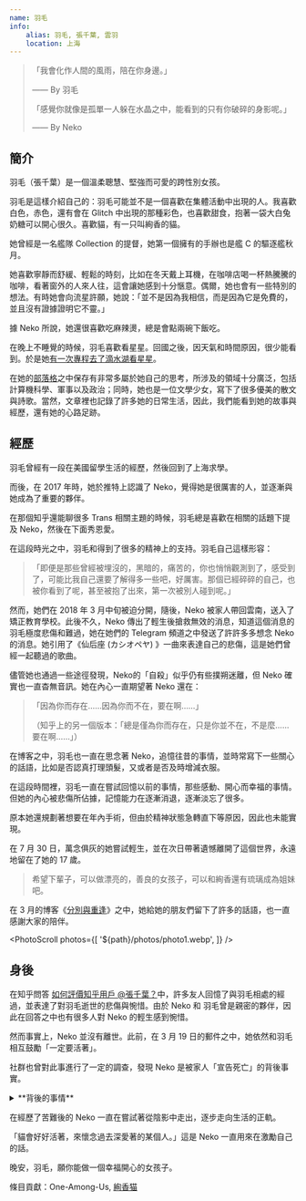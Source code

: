 ```yaml
---
name: 羽毛
info:
    alias: 羽毛, 張千葉, 雲羽
    location: 上海
---
```


> 「我會化作人間的風雨，陪在你身邊。」
>
> —— By 羽毛
>
> 「感覺你就像是孤單一人躲在水晶之中，能看到的只有你破碎的身影呢。」
>
> —— By Neko

## 簡介

羽毛（張千葉）是一個溫柔聰慧、堅強而可愛的跨性別女孩。

羽毛是這樣介紹自己的：羽毛可能並不是一個喜歡在集體活動中出現的人。我喜歡白色，赤色，還有會在 Glitch 中出現的那種彩色，也喜歡甜食，抱著一袋大白兔奶糖可以開心很久。喜歡貓，有一只叫絢香的貓。

她曾經是一名艦隊 Collection 的提督，她第一個擁有的手辦也是艦 C 的驅逐艦秋月。

她喜歡寧靜而舒緩、輕鬆的時刻，比如在冬天戴上耳機，在咖啡店喝一杯熱騰騰的咖啡，看著窗外的人來人往，這會讓她感到十分愜意。偶爾，她也會有一些特別的想法。有時她會向流星許願，她說：「並不是因為我相信，而是因為它是免費的，並且沒有證據證明它不靈。」

據 Neko 所說，她還很喜歡吃麻辣燙，總是會點兩碗下飯吃。

在晚上不睡覺的時候，羽毛喜歡看星星。回國之後，因天氣和時間原因，很少能看到。於是她[有一次專程去了滴水湖看星星](https://web.archive.org/web/20210517104313/https://oao.moe/archives/834/)。

在她的[部落格](https://web.archive.org/web/20210420170241/https://oao.moe/archives/)之中保存有非常多屬於她自己的思考，所涉及的領域十分廣泛，包括計算機科學、軍事以及政治；同時，她也是一位文學少女，寫下了很多優美的散文與詩歌。當然，文章裡也記錄了許多她的日常生活，因此，我們能看到她的故事與經歷，還有她的心路足跡。

## 經歷

羽毛曾經有一段在美國留學生活的經歷，然後回到了上海求學。

而後，在 2017 年時，她於推特上認識了 Neko，覺得她是很厲害的人，並逐漸與她成為了重要的夥伴。

在那個知乎還能聊很多 Trans 相關主題的時候，羽毛總是喜歡在相關的話題下提及 Neko，然後在下面秀恩愛。

在這段時光之中，羽毛和得到了很多的精神上的支持。羽毛自己這樣形容：

>「即便是那些曾經被埋沒的，黑暗的，痛苦的，你也悄悄觀測到了，感受到了，可能比我自己還要了解得多一些吧，好厲害。那個已經碎碎的自己，也被你看到了呢，甚至被抱了出來，第一次被別人碰到呢。」

然而，她們在 2018 年 3 月中旬被迫分開，隨後，Neko 被家人帶回雲南，送入了矯正教育學校。此後不久，Neko 傳出了輕生後搶救無效的消息，知道這個消息的羽毛極度悲傷和難過，她在她們的 Telegram 頻道之中發送了許許多多想念 Neko 的消息。她引用了《仙后座 (カシオペヤ) 》一曲來表達自己的悲傷，這是她們曾經一起聽過的歌曲。

儘管她也通過一些途徑發現，Neko的「自殺」似乎仍有些撲朔迷離，但 Neko 確實也一直杳無音訊。她在內心一直期望著 Neko 還在：

> 「因為你而存在……因為你而不在，要在啊……」
>
> （知乎上的另一個版本：「總是僅為你而存在，只是你並不在，不是麼……要在啊……」）

在博客之中，羽毛也一直在思念著 Neko，追憶往昔的事情，並時常寫下一些關心的話語，比如是否認真打理頭髮，又或者是否及時增減衣服。

在這段時間裡，羽毛一直在嘗試回憶以前的事情，那些感動、開心而幸福的事情。但她的內心被悲傷所佔據，記憶能力在逐漸消退，逐漸淡忘了很多。

原本她還規劃著想要在年內手術，但由於精神狀態急轉直下等原因，因此也未能實現。

在 7 月 30 日，萬念俱灰的她嘗試輕生，並在次日帶著遺憾離開了這個世界，永遠地留在了她的 17 歲。

> 希望下輩子，可以做漂亮的，善良的女孩子，可以和絢香還有琉璃成為姐妹吧。

在 3 月的博客《[分別與重逢](https://web.archive.org/web/20210517104118/https://oao.moe/archives/948/)》之中，她給她的朋友們留下了許多的話語，也一直感謝大家的陪伴。

<PhotoScroll photos={[
    '${path}/photos/photo1.webp',
]} />

## 身後

在知乎問答 [如何評價知乎用戶 @張千葉？](https://www.zhihu.com/question/284818437)中，許多友人回憶了與羽毛相處的經過，並表達了對羽毛逝世的悲傷與惋惜。由於 Neko 和 羽毛曾是親密的夥伴，因此在回答之中也有很多人對 Neko 的輕生感到惋惜。

然而事實上，Neko 並沒有離世。此前，在 3 月 19 日的郵件之中，她依然和羽毛相互鼓勵「一定要活著」。

社群也曾對此事進行了一定的調查，發現 Neko 是被家人「宣告死亡」的背後事實。

<details>
<summary>**背後的事情**</summary>

Neko 和羽毛被迫在上海分開之後，被父母帶回了雲南昆明，而後在心理衛生中心住院治療。

在這段時間裡，Neko 一直想著要去尋找羽毛，於是在院外與家人吃飯的間隙嘗試和羽毛聯繫，並說服了當值醫生給自己開具出院證明。此舉激怒了其家人。此後，家人索性假借送她去長水機場之名，將其開車送至昆明安寧市好孩子學校（以下簡稱「好孩子」）此後，Neko 被關入了 308 房間，也可以理解成小黑屋一樣的存在。

在從 308 房間出來之後數日，由於 Neko 掌握著不錯的電腦技術，加上此時宣傳部門較為信任她，於是找到了 Neko，要求其協助他們修理網路系統。Neko 在修復網路系統後迅速給羽毛發送了郵件。

隨後，外界開始了對Neko父母的言論轟炸，《新京報》的記者也找到了好孩子，詢問Neko的下落。

但是，Neko 的父母隨後作出了驚人的決定，和其他人說已經把 Neko 從機構中帶出，隨後將 Neko 的戶籍註銷，並用哭腔在《新京報》的採訪中對外界宣稱 Neko 已於 3 月 24 日淩晨自殺。

在這之後，Neko 繼續被關在好孩子中，在 10 月得知了羽毛出事的情況，並幾近崩潰。

儘管如此，Neko 仍舊踐行了「一定要活著」的話語，她沒有自暴自棄，而是想辦法平靜下來，並堅持記錄下了一些日記，也培養了一些興趣愛好。她嘗試尋找一些能夠解決困境的方法把自己的注意力轉移開。在好孩子的後半段時光裡，她身邊的人幫助了她很多，有朋友在身邊陪她，又或者是人從外邊送東西進來。有時，一些對她好的那些教官會帶她去玩，或者是給她買東西，這能讓她開心一些。

2019 年 9 月 1 日，Neko 離開了好孩子學校，在一段時間後開始了新的生活。

> 謹以此紀念過去兩年裡所遭受的一切困難和苦難
>
> 2018 年 3 月 16 日 晚間 22:31
>
> 2020 年 3 月 16 日 晚間 22:31
>
> 謝謝大家在那段時間裡所付出的一切
>
> 也是為了紀念 2018 年 3 月 14 日和你們分開後的一切
> 
> 還有 2018 年 7 月 31 日的你。
>
> 謝謝你們。
>
> Neko, 於 Telegram
</details>

在經歷了苦難後的 Neko 一直在嘗試著從陰影中走出，逐步走向生活的正軌。

「貓會好好活著，來懷念過去深愛著的某個人。」這是 Neko 一直用來在激勵自己的話。

晚安，羽毛，願你能做一個幸福開心的女孩子。

條目貢獻：One-Among-Us, [絢香猫](https://twitter.com/ayakaneko)
